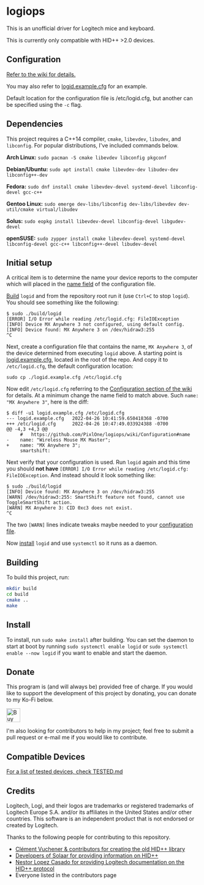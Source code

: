 # logiops

This is an unofficial driver for Logitech mice and keyboard.

This is currently only compatible with HID++ \>2.0 devices.

## Configuration
[Refer to the wiki for details.](https://github.com/PixlOne/logiops/wiki/Configuration)

You may also refer to [logid.example.cfg](./logid.example.cfg) for an example.

Default location for the configuration file is /etc/logid.cfg, but another can be specified using the `-c` flag.

## Dependencies

This project requires a C++14 compiler, `cmake`, `libevdev`, `libudev`, and `libconfig`. For popular distributions, I've included commands below.

**Arch Linux:** `sudo pacman -S cmake libevdev libconfig pkgconf`

**Debian/Ubuntu:** `sudo apt install cmake libevdev-dev libudev-dev libconfig++-dev`

**Fedora:** `sudo dnf install cmake libevdev-devel systemd-devel libconfig-devel gcc-c++`

**Gentoo Linux:** `sudo emerge dev-libs/libconfig dev-libs/libevdev dev-util/cmake virtual/libudev`

**Solus:** `sudo eopkg install libevdev-devel libconfig-devel libgudev-devel`

**openSUSE:** `sudo zypper install cmake libevdev-devel systemd-devel libconfig-devel gcc-c++ libconfig++-devel libudev-devel`

## Initial setup

A critical item is to determine the name your device reports to the computer
which will placed in the [name field](https://github.com/pixlone/logiops/wiki/configuration#name)
of the configuration file.

[Build](#building) `logid` and from the repository root run it (use `Ctrl+C` to stop `logid`).
You should see something like the following:
```
$ sudo ./build/logid
[ERROR] I/O Error while reading /etc/logid.cfg: FileIOException
[INFO] Device MX Anywhere 3 not configured, using default config.
[INFO] Device found: MX Anywhere 3 on /dev/hidraw3:255
^C
```

Next, create a configuration file that contains the name, `MX Anywhere 3`, of the
device determined from executing `logid` above. A starting point is [logid.example.cfg](./logid.example.cfg),
located in the root of the repo. And copy it to `/etc/logid.cfg`, the default configuration location:
```
sudo cp ./logid.example.cfg /etc/logid.cfg
```

Now edit `/etc/logid.cfg` referring to the
[Configuration section of the wiki](https://github.com/pixlone/logiops/wiki/configuration)
for details. At a minimum change the name field to match above.
Such `name: "MX Anywhere 3"`, here is the diff:
```
$ diff -u1 logid.example.cfg /etc/logid.cfg
--- logid.example.cfg   2022-04-26 10:41:59.650418368 -0700
+++ /etc/logid.cfg      2022-04-26 10:47:49.033924388 -0700
@@ -4,3 +4,3 @@
     #   https://github.com/PixlOne/logiops/wiki/Configuration#name
-    name: "Wireless Mouse MX Master";
+    name: "MX Anywhere 3";
     smartshift:
```

Next verify that your configuration is used. Run `logid` again
and this time you should **not have** `[ERROR] I/O Error while reading /etc/logid.cfg: FileIOException`.
And instead should it look something like:
```
$ sudo ./build/logid
[INFO] Device found: MX Anywhere 3 on /dev/hidraw3:255
[WARN] /dev/hidraw3:255: SmartShift feature not found, cannot use ToggleSmartShift action.
[WARN] MX Anywhere 3: CID 0xc3 does not exist.
^C
```

The two `[WARN]` lines indicate tweaks maybe needed to your
[configuration file](https://github.com/pixlone/logiops/wiki/configuration).


Now [install](#install) `logid` and use `systemctl` so it runs as a daemon.

## Building

To build this project, run:

```bash
mkdir build
cd build
cmake ..
make
```

## Install

To install, run `sudo make install` after building. You can set the daemon to start at boot by running `sudo systemctl enable logid` or `sudo systemctl enable --now logid` if you want to enable and start the daemon.

## Donate
This program is (and will always be) provided free of charge. If you would like to support the development of this project by donating, you can donate to my Ko-Fi below.

<a href='https://ko-fi.com/R6R81QQ9M' target='_blank'><img height='36' style='border:0px;height:36px;' src='https://cdn.ko-fi.com/cdn/kofi1.png?v=2' border='0' alt='Buy Me a Coffee at ko-fi.com' /></a>

I'm also looking for contributors to help in my project; feel free to submit a pull request or e-mail me if you would like to contribute.

## Compatible Devices

[For a list of tested devices, check TESTED.md](TESTED.md)

## Credits

Logitech, Logi, and their logos are trademarks or registered trademarks of Logitech Europe S.A. and/or its affiliates in the United States and/or other countries. This software is an independent product that is not endorsed or created by Logitech.

Thanks to the following people for contributing to this repository.

- [Clément Vuchener & contributors for creating the old HID++ library](https://github.com/cvuchener/hidpp)
- [Developers of Solaar for providing information on HID++](https://github.com/pwr-Solaar/Solaar)
- [Nestor Lopez Casado for providing Logitech documentation on the HID++ protocol](http://drive.google.com/folderview?id=0BxbRzx7vEV7eWmgwazJ3NUFfQ28)
- Everyone listed in the contributors page

